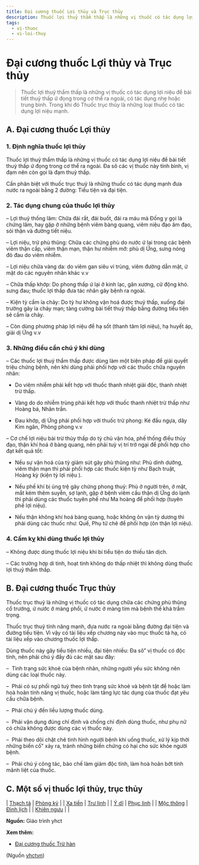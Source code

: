 ```yaml
---
title: Đại cương thuốc Lợi thủy và Trục thủy
description: Thuốc lợi thuỷ thẩm thấp là những vị thuốc có tác dụng lợi niệu để bài tiết thuỷ thấp ứ đọng trong cơ thể ra ngoài, có tác dụng nhẹ hoặc trung bình. Trong khi đó Thuốc trục thủy là những loại thuốc có tác dụng lợi niệu mạnh.
tags:
  - vi-thuoc
  - vi-loi-thuy
---
```


# Đại cương thuốc Lợi thủy và Trục thủy 

> Thuốc lợi thuỷ thẩm thấp là những vị thuốc có tác dụng lợi niệu để bài tiết thuỷ thấp ứ đọng trong cơ thể ra ngoài, có tác dụng nhẹ hoặc trung bình. Trong khi đó Thuốc trục thủy là những loại thuốc có tác dụng lợi niệu mạnh.

## A. Đại cương thuốc Lợi thủy

### 1. Định nghĩa thuốc lợi thủy

Thuốc lợi thuỷ thẩm thấp là những vị thuốc có tác dụng lợi niệu để bài tiết thuỷ thấp ứ đọng trong cơ thể ra ngoài. Đa sô các vị thuốc này tính bình, vị đạm nên còn gọi là đạm thuỷ thấp.

Cần phân biệt với thuốc trục thuỷ là những thuốc có tác dụng mạnh đưa nước ra ngoài bằng 2 đường: Tiểu tiện và đại tiện.

### 2. Tác dụng chung của thuốc lợi thủy

– Lợi thuỷ thống lâm: Chữa đái rắt, đái buốt, đái ra máu mà Đống y gọi là chứng lâm, hay gặp ở những bệnh viêm bàng quang, viêm niệu đạo âm đạo, sỏi thận và đường tiết niệu.

– Lợi niệu, trừ phù thũng: Chữa các chứng phù do nước ứ lại trong các bệnh viêm thận cấp, viêm thận mạn, thận hư nhiễm mỡ: phù dị Ứng, sưng nóng đỏ đau do viêm nhiễm.

– Lợi niệu chữa vàng da: do viêm gan siêu vi trùng, viêm đường dẫn mật, ứ mật do các nguyên nhân khác v.v

– Chữa thấp khớp: Do phong thấp ứ lại ở kinh lạc, gân xương, cử động khó. sưng đau; thuốc lợi thấp đưa tác nhân gây bệnh ra ngoài.

– Kiện tỳ cầm ỉa chảy: Do tỳ hư không vận hoá được thuỷ thấp, xuống đại trường gây ỉa chảy mạn; tàng cường bài tiết thuỷ thấp bằng đường tiểu tiện sẽ cầm ỉa chảy.   

– Còn dùng phương pháp lợi niệu để hạ sốt (thanh tâm lợi niệu), hạ huyết áp, giải dị Ứng v.v

### 3. Những điều cần chú ý khi dùng

– Các thuốc lợi thuỷ thẩm thấp được dùng làm một biện pháp để giải quyết triệu chứng bệnh, nên khi dùng phải phối hợp với các thuốc chữa nguyên nhân: 

+ Do viêm nhiễm phải kết hợp với thuốc thanh nhiệt giải độc, thanh nhiệt trừ thấp.

+ Vàng do do nhiễm trùng phải kết hợp với thuốc thanh nhiệt trừ thấp như Hoàng bá, Nhân trần.

+ Đau khớp, dị Ứng phải phối hợp với thuốc trừ phong: Ké đầu ngựa, dây Kim ngân, Phòng phong v.v

– Cơ chế lợi niệu bài trừ thủy thấp do tỳ chủ vận hóa, phế thống điều thủy đạo, thận khí hoá ở bàng quang, nên phải tuỳ vị trí trở ngại để phối hợp cho đạt kết quả tốt:

+ Nếu sự vận hoá của tỳ giảm sút gây phù thũng như: Phù dinh dưỡng, viêm thận mạn thì phải phối hợp các thuốc kiện tỳ như Bạch truật, Hoàng kỳ (kiện tỳ lợi niệu ).

+ Nếu phế khí bị ủng trệ gây chứng phong thuỷ: Phù ở người trên, ở mặt, mắt kém thêm suyễn, sợ lạnh, gặp ở bệnh viêm cầu thận dị Ứng do lạnh thì phải dùng các thuốc tuyên phế như Ma hoàng để phối hợp (tuyên phế lợi niệu).

+ Nếu thận không khí hoá bàng quang, hoặc không ôn vận tỳ dương thì phải dùng các thuốc như: Quế, Phụ tử chê để phối hợp (ôn thận lợi niệu).

### 4. Cấm kỵ khi dùng thuốc lợi thủy

– Không được dùng thuốc lợi niệu khi bí tiểu tiện do thiếu tân dịch.

– Các trường hợp di tinh, hoạt tinh không do thấp nhiệt thì không dùng thuốc lợi thuỷ thẩm thấp.

## B. Đại cương thuốc Trục thủy

Thuốc trục thuỷ là những vị thuốc có tác dụng chữa các chứng phù thũng cổ trướng, ứ nước ở màng phổi, ứ nước ở màng tim mà bệnh thế khá trầm trọng.

Thuốc trục thuỷ tính năng mạnh, đưa nước ra ngoài bằng đường đại tiện và đường tiểu tiện. Vì vậy có tài liệu xếp chương này vào mục thuốc tả hạ, có tài liệu xếp vào chương thuốc lợi thấp.

Dùng thuốc này gây tiểu tiện nhiều, đại tiện nhiều: Đa sô” vị thuốc có độc tính, nên phải chú ý đầy đủ các mặt sau đây:

–  Tình trạng sức khoẻ của bệnh nhân, những người yếu sức không nên dùng các loại thuốc này.

–  Phải có sự phối ngũ tuỳ theo tình trạng sức khoẻ và bệnh tật để hoặc làm hoà hoãn tính năng vị thuốc, hoặc làm tăng lực tác dụng của thuốc đạt yêu cầu chữa bệnh.

–  Phải chú ý đến liều lượng thuốc dùng.

–  Phải vận dụng đúng chỉ định và chống chỉ định dùng thuốc, như phụ nữ có chửa không được dùng các vị thuốc này.

–  Phải theo dõi chặt chẽ tình hình người bệnh khi uống thuốc, xử lý kịp thời những biến cố” xảy ra, tránh những biến chứng có hại cho sức khỏe người bệnh.

–  Phải chú ý công tác, bào chế làm giảm độc tính, làm hoà hoãn bớt tính mãnh liệt của thuốc.

## C. Một số vị thuốc lợi thủy, trục thủy

| [Thạch tả](/yhctvn/vi-thuoc-trach-ta) | [Phòng kỷ](/yhctvn/vi-thuoc-phong-ky) |
| [Xa tiền](/yhctvn/vi-thuoc-xa-tien-ma-de) | [Trư linh](/yhctvn/vi-thuoc-tru-linh) |
| [Ý dĩ](/yhctvn/vi-thuoc-y-di) | [Phục linh](/yhctvn/vi-thuoc-phuc-linh) |
| [Mộc thông](/yhctvn/vi-thuoc-moc-thong) | [Đình lịch](/yhctvn/vi-thuoc-dinh-lich) |
| [Khiên ngưu](/yhctvn/vi-thuoc-khien-nguu) |  |

**Nguồn:** Giáo trình yhct

**Xem thêm:**

* [Đại cương thuốc Trừ hàn](/yhctvn/dai-cuong-thuoc-tru-han)

(Nguồn <a href="https://yhctvn.com/dai-cuong-thuoc-loi-thuy-va-truc-thuy/" target="_blank">yhctvn</a>)
